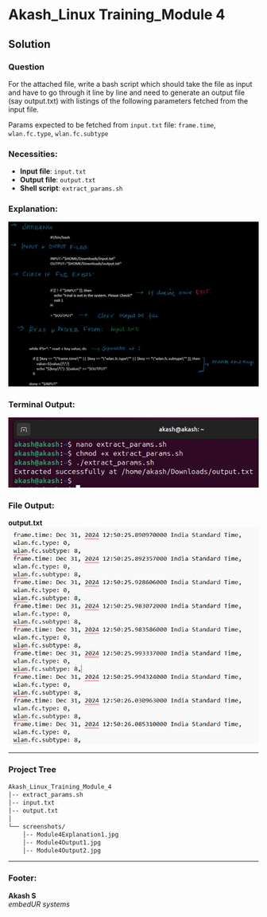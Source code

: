 
# Akash_Linux Training_Module 4

## Solution

### Question
For the attached file, write a bash script which should take the file as input and have to go through it line by line and need to generate an output file (say output.txt) with listings of the following parameters fetched from the input file.

Params expected to be fetched from `input.txt` file: `frame.time`, `wlan.fc.type`, `wlan.fc.subtype`

### Necessities:
- **Input file**: `input.txt`
- **Output file**: `output.txt`
- **Shell script**: `extract_params.sh`

### Explanation:
![Explanation](screenshots/Module4Explanation1.jpg)

### Terminal Output:
![Terminal Output](screenshots/Module4Output1.jpg)

### File Output:
**output.txt**  
![File Output](screenshots/Module4Output2.jpg)

---

### Project Tree
```
Akash_Linux_Training_Module_4
│-- extract_params.sh
│-- input.txt
│-- output.txt
│
└── screenshots/
    │-- Module4Explanation1.jpg
    │-- Module4Output1.jpg
    │-- Module4Output2.jpg
```

---

### Footer:
**Akash S**  
*embedUR systems*
